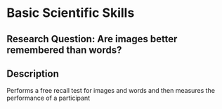 # Basic Scientific Skills

## Research Question: Are images better remembered than words?

## Description

Performs a free recall test for images and words and then measures the performance of a participant
